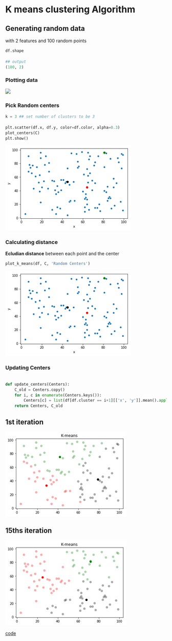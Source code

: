 # K means clustering Algorithm

## Generating random data
with 2 features and 100 random points
```python
df.shape

## output
(100, 2)
````
### Plotting data
![](imgs/K_means_00.png)


### Pick Random centers

```python
k = 3 ## set number of clusters to be 3

plt.scatter(df.x, df.y, color=df.color, alpha=0.3)
plot_centers(C)
plt.show()
```
![](imgs/K_means_01.png)

### Calculating distance
**Ecludian distance** between each point and the center

```python
plot_k_means(df, C, 'Random Centers')
```

![](imgs/K_means_01.png)


### Updating Centers

```python

def update_centers(Centers):
    C_old = Centers.copy()
    for i, c in enumerate(Centers.keys()):
        Centers[c] = list(df[df.cluster == i+1][['x', 'y']].mean().apply(int).values)
    return Centers, C_old

```

## 1st iteration
![](imgs/K_means_before.png)

## 15ths iteration
![](imgs/K_means_after.png)


[code](https://github.com/Marwan-Mostafa7/Master_ML/blob/master/K%20means.ipynb)
